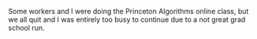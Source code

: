 Some workers and I were doing the Princeton Algorithms online class, but we all quit and I was entirely too busy to continue due to a not great grad school run.
